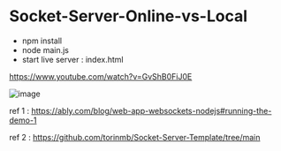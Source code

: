 # Socket-Server-Online-vs-Local
 - npm install
 - node main.js
 - start live server : index.html

https://www.youtube.com/watch?v=GvShB0FiJ0E

![image](https://github.com/rimand/Socket-Server-Online-vs-Local/assets/17475338/2d2b9669-9bda-4b25-9121-1ccb0c71969e)

ref 1 : https://ably.com/blog/web-app-websockets-nodejs#running-the-demo-1

ref 2 : https://github.com/torinmb/Socket-Server-Template/tree/main

